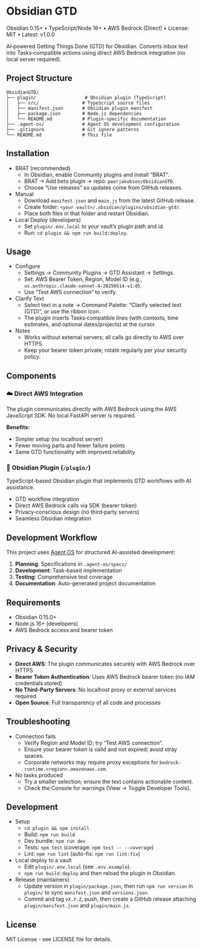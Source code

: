 # Obsidian GTD

Obsidian 0.15+ • TypeScript/Node 16+ • AWS Bedrock (Direct) • License: MIT • Latest: v1.0.0

AI‑powered Getting Things Done (GTD) for Obsidian. Converts inbox text into Tasks‑compatible actions using direct AWS Bedrock integration (no local server required).

## Project Structure

```
ObsidianGTD/
├── plugin/                  # Obsidian plugin (TypeScript)
│   ├── src/                # TypeScript source files
│   ├── manifest.json       # Obsidian plugin manifest
│   ├── package.json        # Node.js dependencies
│   └── README.md           # Plugin-specific documentation
├── .agent-os/              # Agent OS development configuration
├── .gitignore              # Git ignore patterns
└── README.md               # This file
```

## Installation

- BRAT (recommended)
  - In Obsidian, enable Community plugins and install “BRAT”.
  - BRAT → Add beta plugin → repo: `peerjakobsen/ObsidianGTD`.
  - Choose “Use releases” so updates come from GitHub releases.
- Manual
  - Download `manifest.json` and `main.js` from the latest GitHub release.
  - Create folder: `<your vault>/.obsidian/plugins/obsidian-gtd/`.
  - Place both files in that folder and restart Obsidian.
- Local Deploy (developers)
  - Set `plugin/.env.local` to your vault’s plugin path and id.
  - Run: `cd plugin && npm run build:deploy`.

## Usage

- Configure
  - Settings → Community Plugins → GTD Assistant → Settings.
  - Set: AWS Bearer Token, Region, Model ID (e.g., `us.anthropic.claude-sonnet-4-20250514-v1:0`).
  - Use “Test AWS connection” to verify.
- Clarify Text
  - Select text in a note → Command Palette: “Clarify selected text (GTD)”, or use the ribbon icon.
  - The plugin inserts Tasks‑compatible lines (with contexts, time estimates, and optional dates/projects) at the cursor.
- Notes
  - Works without external servers; all calls go directly to AWS over HTTPS.
  - Keep your bearer token private; rotate regularly per your security policy.

## Components

### ☁️ Direct AWS Integration

The plugin communicates directly with AWS Bedrock using the AWS JavaScript SDK. No local FastAPI server is required.

**Benefits:**
- Simpler setup (no localhost server)
- Fewer moving parts and fewer failure points
- Same GTD functionality with improved reliability

### 🔌 Obsidian Plugin (`/plugin/`)

TypeScript-based Obsidian plugin that implements GTD workflows with AI assistance.

- GTD workflow integration
- Direct AWS Bedrock calls via SDK (bearer token)
- Privacy‑conscious design (no third‑party servers)
- Seamless Obsidian integration

## Development Workflow

This project uses [Agent OS](https://buildermethods.com/agent-os) for structured AI-assisted development:

1. **Planning**: Specifications in `.agent-os/specs/`
2. **Development**: Task-based implementation
3. **Testing**: Comprehensive test coverage
4. **Documentation**: Auto-generated project documentation

## Requirements

- Obsidian 0.15.0+
- Node.js 16+ (developers)
- AWS Bedrock access and bearer token

## Privacy & Security

- **Direct AWS**: The plugin communicates securely with AWS Bedrock over HTTPS
- **Bearer Token Authentication**: Uses AWS Bedrock bearer token (no IAM credentials stored)
- **No Third-Party Servers**: No localhost proxy or external services required
- **Open Source**: Full transparency of all code and processes

## Troubleshooting

- Connection fails
  - Verify Region and Model ID; try “Test AWS connection”.
  - Ensure your bearer token is valid and not expired; avoid stray spaces.
  - Corporate networks may require proxy exceptions for `bedrock-runtime.<region>.amazonaws.com`.
- No tasks produced
  - Try a smaller selection; ensure the text contains actionable content.
  - Check the Console for warnings (View → Toggle Developer Tools).

## Development

- Setup
  - `cd plugin && npm install`
  - Build: `npm run build`
  - Dev bundle: `npm run dev`
  - Tests: `npm test` (coverage: `npm test -- --coverage`)
  - Lint: `npm run lint` (auto-fix: `npm run lint:fix`)
- Local deploy to a vault
  - Edit `plugin/.env.local` (see `.env.example`).
  - `npm run build:deploy` and then reload the plugin in Obsidian.
- Release (maintainers)
  - Update version in `plugin/package.json`, then run `npm run version` in `plugin/` to sync `manifest.json` and `versions.json`.
  - Commit and tag `vX.Y.Z`, push, then create a GitHub release attaching `plugin/manifest.json` and `plugin/main.js`.

## License

MIT License - see LICENSE file for details.
